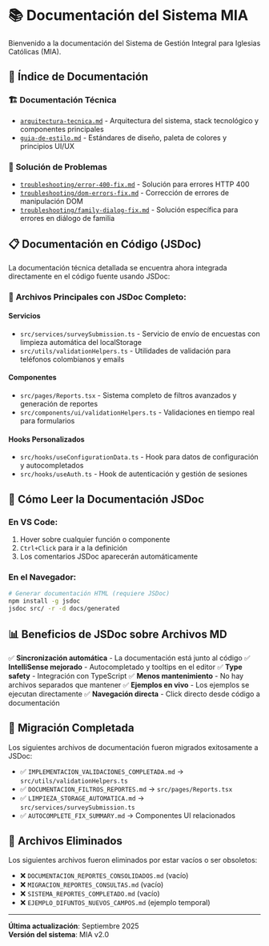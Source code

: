 # 📚 Documentación del Sistema MIA

Bienvenido a la documentación del Sistema de Gestión Integral para Iglesias Católicas (MIA).

## 📖 Índice de Documentación

### 🏗️ **Documentación Técnica**
- [`arquitectura-tecnica.md`](./arquitectura-tecnica.md) - Arquitectura del sistema, stack tecnológico y componentes principales
- [`guia-de-estilo.md`](./guia-de-estilo.md) - Estándares de diseño, paleta de colores y principios UI/UX

### 🔧 **Solución de Problemas**
- [`troubleshooting/error-400-fix.md`](./troubleshooting/error-400-fix.md) - Solución para errores HTTP 400
- [`troubleshooting/dom-errors-fix.md`](./troubleshooting/dom-errors-fix.md) - Corrección de errores de manipulación DOM
- [`troubleshooting/family-dialog-fix.md`](./troubleshooting/family-dialog-fix.md) - Solución específica para errores en diálogo de familia

## 📋 **Documentación en Código (JSDoc)**

La documentación técnica detallada se encuentra ahora integrada directamente en el código fuente usando JSDoc:

### 🔗 **Archivos Principales con JSDoc Completo:**

#### **Servicios**
- `src/services/surveySubmission.ts` - Servicio de envío de encuestas con limpieza automática del localStorage
- `src/utils/validationHelpers.ts` - Utilidades de validación para teléfonos colombianos y emails

#### **Componentes**
- `src/pages/Reports.tsx` - Sistema completo de filtros avanzados y generación de reportes
- `src/components/ui/validationHelpers.ts` - Validaciones en tiempo real para formularios

#### **Hooks Personalizados**
- `src/hooks/useConfigurationData.ts` - Hook para datos de configuración y autocompletados
- `src/hooks/useAuth.ts` - Hook de autenticación y gestión de sesiones

## 🎯 **Cómo Leer la Documentación JSDoc**

### **En VS Code:**
1. Hover sobre cualquier función o componente
2. `Ctrl+Click` para ir a la definición
3. Los comentarios JSDoc aparecerán automáticamente

### **En el Navegador:**
```bash
# Generar documentación HTML (requiere JSDoc)
npm install -g jsdoc
jsdoc src/ -r -d docs/generated
```

## 📊 **Beneficios de JSDoc sobre Archivos MD**

✅ **Sincronización automática** - La documentación está junto al código
✅ **IntelliSense mejorado** - Autocompletado y tooltips en el editor
✅ **Type safety** - Integración con TypeScript
✅ **Menos mantenimiento** - No hay archivos separados que mantener
✅ **Ejemplos en vivo** - Los ejemplos se ejecutan directamente
✅ **Navegación directa** - Click directo desde código a documentación

## 🚀 **Migración Completada**

Los siguientes archivos de documentación fueron migrados exitosamente a JSDoc:

- ✅ `IMPLEMENTACION_VALIDACIONES_COMPLETADA.md` → `src/utils/validationHelpers.ts`
- ✅ `DOCUMENTACION_FILTROS_REPORTES.md` → `src/pages/Reports.tsx`
- ✅ `LIMPIEZA_STORAGE_AUTOMATICA.md` → `src/services/surveySubmission.ts`
- ✅ `AUTOCOMPLETE_FIX_SUMMARY.md` → Componentes UI relacionados

## 🧹 **Archivos Eliminados**

Los siguientes archivos fueron eliminados por estar vacíos o ser obsoletos:

- ❌ `DOCUMENTACION_REPORTES_CONSOLIDADOS.md` (vacío)
- ❌ `MIGRACION_REPORTES_CONSULTAS.md` (vacío)
- ❌ `SISTEMA_REPORTES_COMPLETADO.md` (vacío)
- ❌ `EJEMPLO_DIFUNTOS_NUEVOS_CAMPOS.md` (ejemplo temporal)

---

**Última actualización**: Septiembre 2025  
**Versión del sistema**: MIA v2.0
